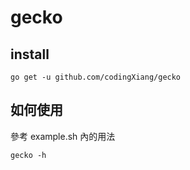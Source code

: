# gecko
## install
```
go get -u github.com/codingXiang/gecko
```

## 如何使用
參考 example.sh 內的用法

```
gecko -h
```